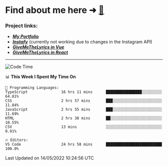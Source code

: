 # Find about me here ➜ [🧑](https://pauabella.dev)

### Project links:
- ***[My Portfolio](https://pauabella.dev)***
- ***[Instafy](https://instafy.me)*** (currently not working due to changes in the Instagram API)
- ***[GiveMeTheLyrics in Vue](https://lyrics.pauabella.dev)***
- ***[GiveMeTheLyrics in React](https://pauabella.dev/GiveMeTheLyrics)***

---
<!--START_SECTION:waka-->
![Code Time](http://img.shields.io/badge/Code%20Time-1%2C051%20hrs%2050%20mins-blue)

📊 **This Week I Spent My Time On** 

```text
💬 Programming Languages: 
TypeScript               16 hrs 11 mins      ████████████████░░░░░░░░░   64.81% 
CSS                      2 hrs 57 mins       ███░░░░░░░░░░░░░░░░░░░░░░   11.84% 
JavaScript               2 hrs 55 mins       ███░░░░░░░░░░░░░░░░░░░░░░   11.69% 
HTML                     2 hrs 38 mins       ██░░░░░░░░░░░░░░░░░░░░░░░   10.55% 
CSV                      13 mins             ░░░░░░░░░░░░░░░░░░░░░░░░░   0.91%

🔥 Editors: 
VS Code                  24 hrs 58 mins      █████████████████████████   100.0%

```


 Last Updated on 14/05/2022 10:24:56 UTC
<!--END_SECTION:waka-->
